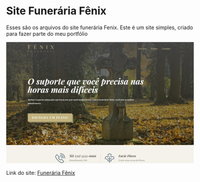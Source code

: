 # Site Funerária Fênix
Esses são os arquivos do site funerária Fenix. Este é um site simples, criado para fazer parte do meu portfólio

![Imagem funerária fênix](/images/Optimized-fenix-photo.png)

Link do site: [Funerária Fênix](https://confident-bardeen-ebb864.netlify.app/index.html)
